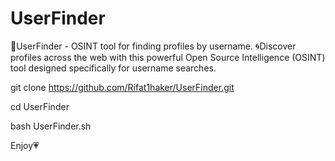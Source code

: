 # UserFinder
🧰UserFinder - OSINT tool for finding profiles by username. 🌀Discover profiles across the web with this powerful Open Source Intelligence (OSINT) tool designed specifically for username searches.

git clone https://github.com/Rifat1haker/UserFinder.git

cd UserFinder

bash UserFinder.sh

Enjoy💗
